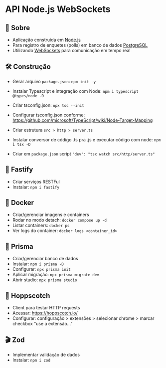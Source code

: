 # API Node.js WebSockets

## 🚧 Sobre

- Aplicação construida em [Node.js](https://nodejs.org/en)
- Para registro de enquetes (polls) em banco de dados [PostgreSQL](https://www.postgresql.org/)
- Utilizando [WebSockets](https://developer.mozilla.org/pt-BR/docs/Web/API/WebSockets_API) para comunicação em tempo real

## 🛠️ Construção

- Gerar arquivo `package.json`: `npm init -y`

- Instalar Typescript e integração com Node: `npm i typescript @types/node -D`

- Criar tsconfig.json: `npx tsc --init`

- Configurar tsconfig.json conforme: https://github.com/microsoft/TypeScript/wiki/Node-Target-Mapping

- Criar estrutura `src > http > server.ts`

- Instalar conversor de código .ts pra .js e executar código com node: `npm i tsx -D`

- Criar em `package.json` script `"dev": "tsx watch src/http/server.ts"`

## 🎯 Fastify

- Criar serviços RESTFul
- Instalar: `npm i fastify`

## 🐳 Docker

- Criar/gerenciar imagens e containers
- Rodar no modo detach: `docker compose up -d`
- Listar containers: `docker ps`
- Ver logs do container: `docker logs <container_id>`

## 💾 Prisma

- Criar/gerenciar banco de dados
- Instalar: `npm i prisma -D`
- Configurar: `npx prisma init`
- Aplicar migração: `npx prisma migrate dev`
- Abrir studio: `npx prisma studio`

## 🔌 Hoppscotch

- Client para testar HTTP requests
- Acessar: https://hoppscotch.io/
- Configurar: configuração > extensões > selecionar chrome > marcar checkbox "use a extensão..."

## 🎬 Zod

- Implementar validação de dados
- Instalar: `npm i zod`
